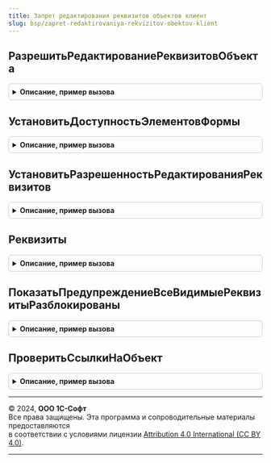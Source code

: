```yaml
---
title: Запрет редактирования реквизитов объектов клиент
slug: bsp/zapret-redaktirovaniya-rekvizitov-obektov-klient
---
```



## РазрешитьРедактированиеРеквизитовОбъекта
<details style="margin: 1em 0; padding: 0.5em; border: 1px solid #ccc; border-radius: 6px;">

<summary style="font-weight: bold; cursor: pointer;">Описание, пример вызова</summary>

```bsl

// Разрешает редактирование заблокированных элементов формы, связанных с заданными реквизитами.
//
// Если в объекте используется прикладная форма РазблокированиеРеквизитов, она будет открыта
// с параметрами Ссылка и ЗаблокированныеРеквизиты, а в описании оповещения закрытия формы
// должно быть возвращено Истина (все реквизиты разблокированы) или Массив имен реквизитов.
// При возврате Неопределено считается, что разблокировка не выполнялась.
//
// Параметры:
//  Форма - ФормаКлиентскогоПриложения
//        - РасширениеУправляемойФормыДляОбъектов - форма, в которой требуется разрешить
//          редактирование элементов формы, заданных реквизитов, где:
//    * Объект - ДанныеФормыСтруктура:
//        ** Ссылка - СправочникСсылка, ДокументСсылка
//
//  ОбработкаПродолжения - ОписаниеОповещения - оповещение, которое вызывается после выполнения процедуры.
//                         В обработку оповещения передается параметр типа Булево:
//                           Истина - ссылок не обнаружено или пользователь решил разрешить редактирование,
//                           Ложь   - видимых заблокированных реквизитов нет или
//                                    ссылки обнаружены и пользователь отказался от продолжения.
//
//  ТолькоВидимые - Булево - чтобы получить и разблокировать все реквизиты объекта, нужно указать Ложь.
//
Процедура РазрешитьРедактированиеРеквизитовОбъекта(Знач Форма, ОбработкаПродолжения = Неопределено, Экспорт
```

Пример вызова
```bsl
ЗапретРедактированияРеквизитовОбъектовКлиент.РазрешитьРедактированиеРеквизитовОбъекта(Форма, ОбработкаПродолжения, );
```
</details>

## УстановитьДоступностьЭлементовФормы
<details style="margin: 1em 0; padding: 0.5em; border: 1px solid #ccc; border-radius: 6px;">

<summary style="font-weight: bold; cursor: pointer;">Описание, пример вызова</summary>

```bsl

// Устанавливает доступность элементов формы, связанных с заданными реквизитами,
// для которых установлено разрешение изменения. Если передать массив реквизитов,
// тогда сначала будет дополнен состав реквизитов, разрешенных для изменения.
// Если разблокировка элементов формы, связанных с заданными реквизитами,
// снята для всех реквизитов, тогда кнопка разрешения редактирования блокируется.
//
// Параметры:
//  Форма        - ФормаКлиентскогоПриложения - форма, в которой требуется разрешить
//                 редактирование элементов формы, заданных реквизитов.
//
//  Реквизиты    - Массив из Строка - имена реквизитов, для которых нужно установить разрешенность изменения.
//                    Указывается, когда функция РазрешитьРедактированиеРеквизитовОбъекта не используется.
//               - Неопределено - состав реквизитов, доступных для редактирования, не изменяется,
//                 а для элементов формы, связанных с реквизитами, изменение которых разрешено,
//                 устанавливается доступность.
//
Процедура УстановитьДоступностьЭлементовФормы(Знач Форма, Знач Реквизиты = Неопределено) Экспорт
```

Пример вызова
```bsl
ЗапретРедактированияРеквизитовОбъектовКлиент.УстановитьДоступностьЭлементовФормы(Форма, Реквизиты);
```
</details>

## УстановитьРазрешенностьРедактированияРеквизитов
<details style="margin: 1em 0; padding: 0.5em; border: 1px solid #ccc; border-radius: 6px;">

<summary style="font-weight: bold; cursor: pointer;">Описание, пример вызова</summary>

```bsl

// Устанавливает разрешенность редактирования для тех реквизитов, описание которых подготовлено в форме.
// Используется, когда доступность элементов формы изменяется самостоятельно, без
// использования функции УстановитьДоступностьЭлементовФормы.
//
// Параметры:
//  Форма        - ФормаКлиентскогоПриложения - форма, в которой требуется разрешить редактирование реквизитов объекта, где:
//    * Элементы - ВсеЭлементыФормы:
//        ** РазрешитьРедактированиеРеквизитовОбъекта - КнопкаФормы
//  Реквизиты    - Массив из Строка - имена реквизитов, которые нужно пометить как разрешенные для изменения.
//  РедактированиеРазрешено - Булево - значение разрешенности редактирования реквизитов, которое нужно установить.
//                            Значение не будет установлено в Истина, если нет права редактирования реквизита.
//                          - Неопределено - не изменять разрешенность редактирования реквизитов.
//  ПравоРедактирования - Булево - позволяет переопределить или доопределить возможность разблокировки
//                        реквизитов, которая вычисляется автоматически с помощью метода ПравоДоступа.
//                      - Неопределено - не изменять свойство ПравоРедактирования.
//
Процедура УстановитьРазрешенностьРедактированияРеквизитов(Знач Форма, Знач Реквизиты, Экспорт
```

Пример вызова
```bsl
ЗапретРедактированияРеквизитовОбъектовКлиент.УстановитьРазрешенностьРедактированияРеквизитов(Форма, Реквизиты, );
```
</details>

## Реквизиты
<details style="margin: 1em 0; padding: 0.5em; border: 1px solid #ccc; border-radius: 6px;">

<summary style="font-weight: bold; cursor: pointer;">Описание, пример вызова</summary>

```bsl

// Возвращает массив имен реквизитов, заданных в свойстве формы ПараметрыЗапретаРедактированияРеквизитов
// на основе имен реквизитов, указанных в модуле менеджера объекта, исключая реквизиты,
// у которых ПравоРедактирования = Ложь.
//
// Параметры:
//  Форма         - ФормаКлиентскогоПриложения - форма объекта с обязательным стандартным реквизитом "Объект".
//  ТолькоЗаблокированные - Булево - для вспомогательных целей можно задать Ложь, чтобы
//                  получить список всех видимых реквизитов, которые могут разблокироваться.
//  ТолькоВидимые - Булево - чтобы получить и разблокировать все реквизиты объекта, нужно указать Ложь.
//
// Возвращаемое значение:
//  Массив из Строка - имена реквизитов.
//
Функция Реквизиты(Знач Форма, Знач ТолькоЗаблокированные = Истина, ТолькоВидимые = Истина) Экспорт
```

Пример вызова
```bsl
Результат = ЗапретРедактированияРеквизитовОбъектовКлиент.Реквизиты(Форма, ТолькоЗаблокированные, ТолькоВидимые);
```
</details>

## ПоказатьПредупреждениеВсеВидимыеРеквизитыРазблокированы
<details style="margin: 1em 0; padding: 0.5em; border: 1px solid #ccc; border-radius: 6px;">

<summary style="font-weight: bold; cursor: pointer;">Описание, пример вызова</summary>

```bsl

// Выводит предупреждение о том, что все видимые реквизиты разблокированы.
// Необходимость в предупреждении возникает, когда команда разблокировки
// остается включенной из-за наличия невидимых неразблокированных реквизитов.
//
// Параметры:
//  ОбработкаПродолжения - Неопределено - никаких действий после выполнения процедуры.
//                       - ОписаниеОповещения - оповещение, которое вызывается после выполнения процедуры.
//
Процедура ПоказатьПредупреждениеВсеВидимыеРеквизитыРазблокированы(ОбработкаПродолжения = Неопределено) Экспорт
```

Пример вызова
```bsl
ЗапретРедактированияРеквизитовОбъектовКлиент.ПоказатьПредупреждениеВсеВидимыеРеквизитыРазблокированы(ОбработкаПродолжения);
```
</details>

## ПроверитьСсылкиНаОбъект
<details style="margin: 1em 0; padding: 0.5em; border: 1px solid #ccc; border-radius: 6px;">

<summary style="font-weight: bold; cursor: pointer;">Описание, пример вызова</summary>

```bsl

// Устарела. Вместо этого вызова теперь проверка в общей форме РазблокированиеРеквизитов
// с длительной операцией. В собственной форме РазблокированиеРеквизитов следует
// самостоятельно реализовать проверку использования объектов с длительной операцией.
//
// Спрашивает у пользователя подтверждение на включение редактирования реквизитов
// и проверяет, есть ли ссылки на объект в информационной базе.
//
// Параметры:
//  ОбработкаПродолжения - ОписаниеОповещения - оповещение, которое вызывается после проверки.
//                         В обработку оповещения передается параметр типа Булево:
//                           Истина - ссылок не обнаружено или пользователь решил разрешить редактирование,
//                           Ложь   - видимых заблокированных реквизитов нет или
//                                    ссылки обнаружены и пользователь отказался от продолжения.
//  МассивСсылок         - Массив - значения:
//                           * Ссылка - искомые ссылки в различных объектах.
//  СинонимыРеквизитов   - Массив - значения:
//                           * Строка - синонимы реквизитов, которые показываются пользователю.
//
Процедура ПроверитьСсылкиНаОбъект(Знач ОбработкаПродолжения, Знач МассивСсылок, Знач СинонимыРеквизитов) Экспорт
```

Пример вызова
```bsl
ЗапретРедактированияРеквизитовОбъектовКлиент.ПроверитьСсылкиНаОбъект(ОбработкаПродолжения, МассивСсылок, СинонимыРеквизитов) 
```
</details>

---

© 2024, **ООО 1С-Софт**  
Все права защищены. Эта программа и сопроводительные материалы предоставляются  
в соответствии с условиями лицензии [Attribution 4.0 International (CC BY 4.0)](https://creativecommons.org/licenses/by/4.0/legalcode).

---
